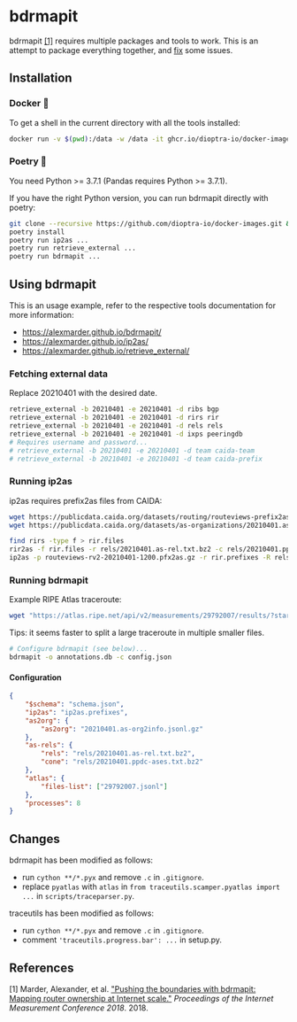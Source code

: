 # bdrmapit

bdrmapit [[1]](#references) requires multiple packages and tools to work.
This is an attempt to package everything together, and [fix](#changes) some issues.

## Installation

### Docker 🐳

To get a shell in the current directory with all the tools installed:
```bash
docker run -v $(pwd):/data -w /data -it ghcr.io/dioptra-io/docker-images/bdrmapit:main
```

### Poetry 🐍

You need Python >= 3.7.1 (Pandas requires Python >= 3.7.1).

If you have the right Python version, you can run bdrmapit directly with poetry:
```bash
git clone --recursive https://github.com/dioptra-io/docker-images.git && cd docker-images/bdrmapit/
poetry install
poetry run ip2as ...
poetry run retrieve_external ...
poetry run bdrmapit ...
```

## Using bdrmapit

This is an usage example, refer to the respective tools documentation for more information:
- https://alexmarder.github.io/bdrmapit/
- https://alexmarder.github.io/ip2as/
- https://alexmarder.github.io/retrieve_external/

### Fetching external data

Replace 20210401 with the desired date.

```bash
retrieve_external -b 20210401 -e 20210401 -d ribs bgp
retrieve_external -b 20210401 -e 20210401 -d rirs rir
retrieve_external -b 20210401 -e 20210401 -d rels rels
retrieve_external -b 20210401 -e 20210401 -d ixps peeringdb
# Requires username and password...
# retrieve_external -b 20210401 -e 20210401 -d team caida-team
# retrieve_external -b 20210401 -e 20210401 -d team caida-prefix
```

### Running ip2as

ip2as requires prefix2as files from CAIDA:
```bash
wget https://publicdata.caida.org/datasets/routing/routeviews-prefix2as/2021/04/routeviews-rv2-20210401-1200.pfx2as.gz
wget https://publicdata.caida.org/datasets/as-organizations/20210401.as-org2info.jsonl.gz
```

```bash
find rirs -type f > rir.files
rir2as -f rir.files -r rels/20210401.as-rel.txt.bz2 -c rels/20210401.ppdc-ases.txt.bz2 -o rir.prefixes
ip2as -p routeviews-rv2-20210401-1200.pfx2as.gz -r rir.prefixes -R rels/20210401.as-rel.txt.bz2 -c rels/20210401.ppdc-ases.txt.bz2 -a 20210401.as-org2info.jsonl.gz -P ixps/peeringdb_2_dump_2021_04_01.json -o ip2as.prefixes
```

### Running bdrmapit

Example RIPE Atlas traceroute:
```bash
wget "https://atlas.ripe.net/api/v2/measurements/29792007/results/?start=1619049600&stop=1619135999&format=txt&filename=RIPE-Atlas-measurement-29792007.json" -O 29792007.jsonl
```

Tips: it seems faster to split a large traceroute in multiple smaller files.

```bash
# Configure bdrmapit (see below)...
bdrmapit -o annotations.db -c config.json
```

#### Configuration

```json
{
    "$schema": "schema.json",
    "ip2as": "ip2as.prefixes",
    "as2org": {
        "as2org": "20210401.as-org2info.jsonl.gz"
    },
    "as-rels": {
        "rels": "rels/20210401.as-rel.txt.bz2",
        "cone": "rels/20210401.ppdc-ases.txt.bz2"
    },
    "atlas": {
        "files-list": ["29792007.jsonl"]
    },
    "processes": 8
}
```

## Changes

bdrmapit has been modified as follows:
- run `cython **/*.pyx` and remove `.c` in `.gitignore`.
- replace `pyatlas` with `atlas` in `from traceutils.scamper.pyatlas import ...` in `scripts/traceparser.py`.

traceutils has been modified as follows:
- run `cython **/*.pyx` and remove `.c` in `.gitignore`.
- comment `'traceutils.progress.bar': ...` in setup.py.

## References

[1] Marder, Alexander, et al. ["Pushing the boundaries with bdrmapit: Mapping router ownership at Internet scale."](https://dl.acm.org/doi/pdf/10.1145/3278532.3278538) _Proceedings of the Internet Measurement Conference 2018_. 2018.
